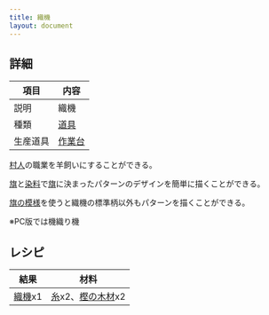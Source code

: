 ```yaml
---
title: 織機
layout: document
---
```

## 詳細

|項目|内容|
|---|---|
|説明|織機|
|種類|[道具](道具)|
|生産道具|[作業台](作業台)|

[村人](村人)の職業を羊飼いにすることができる。

[旗](旗)と[染料](材料#染料)で[旗](旗)に決まったパターンのデザインを簡単に描くことができる。

[旗の模様](旗の模様)を使うと織機の標準柄以外もパターンを描くことができる。

※PC版では機織り機

## レシピ

|結果|材料|
|---|---|
|[織機](織機)x1|[糸](糸)x2、[樫の木材](樫の木材)x2|
